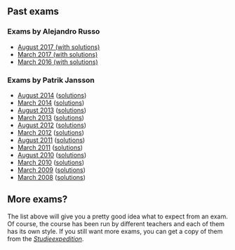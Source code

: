## Past exams

### Exams by Alejandro Russo

* [August 2017 (with solutions)](./assets/exams/2017-08.pdf)
* [March 2017 (with solutions)](./assets/exams/2017-03.pdf)
* [March 2016 (with solutions)](./assets/exams/2016-03.pdf)

### Exams by Patrik Jansson

* [August 2014](./assets/exams/exam-2014-08/AFP_exam_2014-08.pdf)
  ([solutions](./assets/exams/exam-2014-08/))
* [March 2014](./assets/exams/exam-2014-03/AFP_exam_2014-03.pdf)
  ([solutions](./assets/exams/exam-2014-03/))
* [August 2013](./assets/exams/exam-2013-08/AFP_exam_2013-08.pdf)
  ([solutions](./assets/exams/exam-2013-08/))
* [March 2013](./assets/exams/exam-20130316/AFP_exam_20130316.pdf)
  ([solutions](./assets/exams/exam-20130316/))
* [August 2012](./assets/exams/exam-20120828/AFP_exam_20120828.pdf)
  ([solutions](./assets/exams/exam-20120828/))
* [March 2012](./assets/exams/exam-20120307/AFP_exam_20120307.pdf)
  ([solutions](./assets/exams/exam-20120307/))
* [August 2011](./assets/exams/exam-20110823/AFP_exam_20110823.pdf)
  ([solutions](./assets/exams/exam-20110823/))
* [March 2011](./assets/exams/exam-20110316/AFP_exam_20110316.pdf)
  ([solutions](./assets/exams/exam-20110316/))
* [August 2010](./assets/exams/exam-20100824/AFP_exam_20100824.pdf)
  ([solutions](./assets/exams/exam-20100824/))
* [March 2010](./assets/exams/exam-10mar/AFP_exam_20100310.pdf)
  ([solutions](./assets/exams/exam-10mar/))
* [March 2009](./assets/exams/exam-09mar/exam.pdf)
  ([solutions](./assets/exams/exam-09mar/))
* [March 2008](./assets/exams/exam-08aug/exam.pdf)
  ([solutions](./assets/exams/exam-08aug/))

## More exams?

The list above will give you a pretty good idea what to expect from an exam. Of
course, the course has been run by different teachers and each of them has its
own style. If you still want more exams, you can get a copy of them from the
[*Studieexpedition*](https://cse.gu.se/english/student/student-office).
